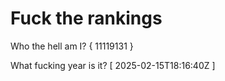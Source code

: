 # Fuck the rankings

Who the hell am I?
{ 11119131 }

What fucking year is it?
[ 2025-02-15T18:16:40Z ]
